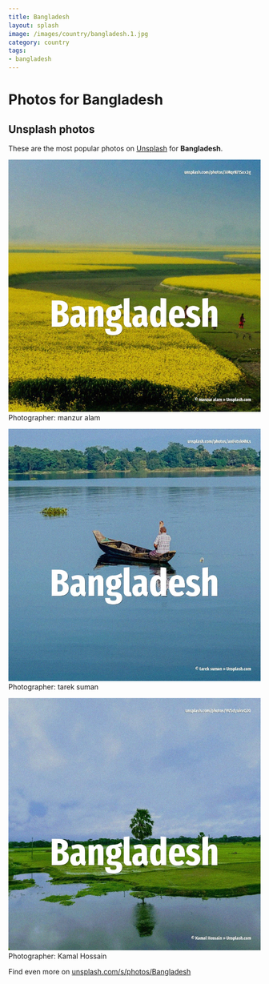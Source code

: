 ```yaml
---
title: Bangladesh
layout: splash
image: /images/country/bangladesh.1.jpg
category: country
tags:
- bangladesh
---
```

# Photos for Bangladesh
 
## Unsplash photos
These are the most popular photos on [Unsplash](https://unsplash.com) for **Bangladesh**.
 
![Bangladesh](/images/country/bangladesh.1.jpg)
Photographer:  manzur alam
 
![Bangladesh](/images/country/bangladesh.2.jpg)
Photographer:  tarek suman
 
![Bangladesh](/images/country/bangladesh.3.jpg)
Photographer:  Kamal Hossain
 
Find even more on [unsplash.com/s/photos/Bangladesh](https://unsplash.com/s/photos/Bangladesh)
 
